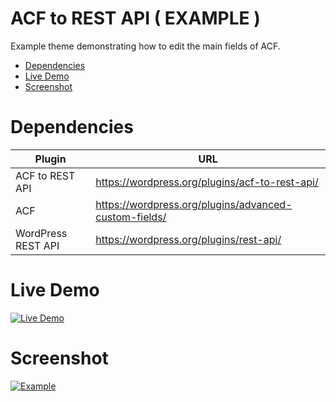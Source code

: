 ACF to REST API ( EXAMPLE )
====
Example theme demonstrating how to edit the main fields of ACF.

- [Dependencies](#dependencies)
- [Live Demo](#live-demo)
- [Screenshot](#screenshot)

Dependencies
==
| Plugin | URL |
|---------|-----|
| ACF to REST API | https://wordpress.org/plugins/acf-to-rest-api/ |
| ACF | https://wordpress.org/plugins/advanced-custom-fields/ |
| WordPress REST API | https://wordpress.org/plugins/rest-api/ |

Live Demo
==
[![Live Demo](http://airesgoncalves.com.br/screenshot/assets/buttons/live-demo.png)](http://airesgoncalves.com.br/acf-to-rest-api)

Screenshot
==
[![Example](http://airesgoncalves.com.br/screenshot/acf-to-rest-api-example/basic-fields.png)](http://airesgoncalves.com.br/acf-to-rest-api)
